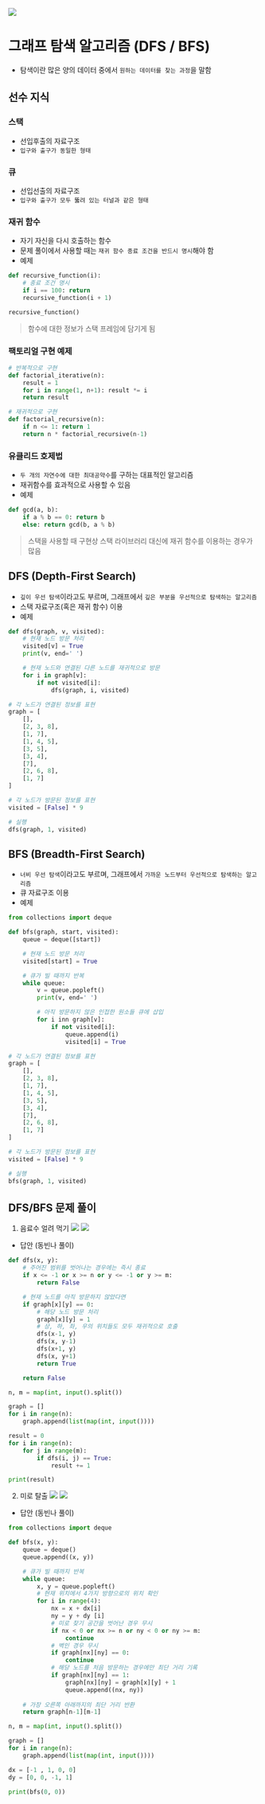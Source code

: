 [![](https://img.youtube.com/vi/7C9RgOcvkvo/maxresdefault.jpg)](https://www.youtube.com/watch?v=7C9RgOcvkvo)

# 그래프 탐색 알고리즘 (DFS / BFS)
- 탐색이란 많은 양의 데이터 중에서 `원하는 데이터를 찾는 과정`을 말함

## 선수 지식
### 스택
- 선입후출의 자료구조
- `입구와 출구가 동일한 형태`

### 큐
- 선입선출의 자료구조
- `입구와 출구가 모두 뚫려 있는 터널과 같은 형태`

### 재귀 함수
- 자기 자신을 다시 호출하는 함수
- 문제 풀이에서 사용할 때는 `재귀 함수 종료 조건을 반드시 명시`해야 함
- 예제
```python
def recursive_function(i):
    # 종료 조건 명시
    if i == 100: return
    recursive_function(i + 1)

recursive_function()
```

> 함수에 대한 정보가 스택 프레임에 담기게 됨

### 팩토리얼 구현 예제
```python
# 반복적으로 구현
def factorial_iterative(n):
    result = 1
    for i in range(1, n+1): result *= i
    return result

# 재귀적으로 구현
def factorial_recursive(n):
    if n <= 1: return 1
    return n * factorial_recursive(n-1)
```

### 유클리드 호제법
- `두 개의 자연수에 대한 최대공약수`를 구하는 대표적인 알고리즘
- 재귀함수를 효과적으로 사용할 수 있음
- 예제
```python
def gcd(a, b):
    if a % b == 0: return b
    else: return gcd(b, a % b)
```

> 스택을 사용할 때 구현상 스택 라이브러리 대신에 재귀 함수를 이용하는 경우가 많음

## DFS (Depth-First Search)
- `깊이 우선 탐색`이라고도 부르며, 그래프에서 `깊은 부분을 우선적으로 탐색하는 알고리즘`
- 스택 자료구조(혹은 재귀 함수) 이용
- 예제
```python
def dfs(graph, v, visited):
    # 현재 노드 방문 처리
    visited[v] = True
    print(v, end=' ')

    # 현재 노드와 연결된 다른 노드를 재귀적으로 방문
    for i in graph[v]:
        if not visited[i]:
            dfs(graph, i, visited)

# 각 노드가 연결된 정보를 표현
graph = [
    [],
    [2, 3, 8],
    [1, 7],
    [1, 4, 5],
    [3, 5],
    [3, 4],
    [7],
    [2, 6, 8],
    [1, 7]
]

# 각 노드가 방문된 정보를 표현
visited = [False] * 9

# 실행
dfs(graph, 1, visited)
```

## BFS (Breadth-First Search)
- `너비 우선 탐색`이라고도 부르며, 그래프에서 `가까운 노드부터 우선적으로 탐색하는 알고리즘`
- 큐 자료구조 이용
- 예제
```python
from collections import deque

def bfs(graph, start, visited):
    queue = deque([start])

    # 현재 노드 방문 처리
    visited[start] = True

    # 큐가 빌 때까지 반복
    while queue:
        v = queue.popleft()
        print(v, end=' ')

        # 아직 방문하지 않은 인접한 원소들 큐에 삽입
        for i inn graph[v]:
            if not visited[i]:
                queue.append(i)
                visited[i] = True

# 각 노드가 연결된 정보를 표현
graph = [
    [],
    [2, 3, 8],
    [1, 7],
    [1, 4, 5],
    [3, 5],
    [3, 4],
    [7],
    [2, 6, 8],
    [1, 7]
]

# 각 노드가 방문된 정보를 표현
visited = [False] * 9

# 실행
bfs(graph, 1, visited)
```

## DFS/BFS 문제 풀이
1. 음료수 얼려 먹기
![](./img/설명1.png)
![](./img/조건1.png)
- 답안 (동빈나 풀이)
```python
def dfs(x, y):
    # 주어진 범위를 벗어나는 경우에는 즉시 종료
    if x <= -1 or x >= n or y <= -1 or y >= m:
        return False

    # 현재 노드를 아직 방문하지 않았다면
    if graph[x][y] == 0:
        # 해당 노드 방문 처리
        graph[x][y] = 1
        # 상, 하, 좌, 우의 위치들도 모두 재귀적으로 호출
        dfs(x-1, y)
        dfs(x, y-1)
        dfs(x+1, y)
        dfs(x, y+1)
        return True

    return False

n, m = map(int, input().split())

graph = []
for i in range(n):
    graph.append(list(map(int, input())))

result = 0
for i in range(n):
    for j in range(m):
        if dfs(i, j) == True:
            result += 1

print(result)
```

2. 미로 탈출
![](./img/설명2.png)
![](./img/조건2.png)
- 답안 (동빈나 풀이)
```python
from collections import deque

def bfs(x, y):
    queue = deque()
    queue.append((x, y))

    # 큐가 빌 때까지 반복
    while queue:
        x, y = queue.popleft()
        # 현재 위치에서 4가지 방향으로의 위치 확인
        for i in range(4):
            nx = x + dx[i]
            ny = y + dy [i]
            # 미로 찾기 공간을 벗어난 경우 무시
            if nx < 0 or nx >= n or ny < 0 or ny >= m:
                continue
            # 벽인 경우 무시
            if graph[nx][ny] == 0:
                continue
            # 해당 노드를 처음 방문하는 경우에만 최단 거리 기록
            if graph[nx][ny] == 1:
                graph[nx][ny] = graph[x][y] + 1
                queue.append((nx, ny))
    
    # 가장 오른쪽 아래까지의 최단 거리 반환
    return graph[n-1][m-1]

n, m = map(int, input().split())

graph = []
for i in range(n):
    graph.append(list(map(int, input())))

dx = [-1 , 1, 0, 0]
dy = [0, 0, -1, 1]

print(bfs(0, 0))
```